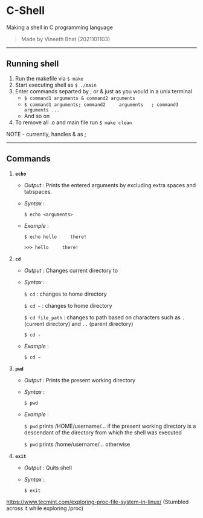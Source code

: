# C-Shell
Making a shell in C programming language

> Made by Vineeth Bhat (2021101103)

***

## Running shell

1. Run the makefile via `$ make`
2. Start executing shell as `$ ./main`
3. Enter commands separted by ; or & just as you would in a unix terminal
    * `$ command1 arguments & command2 arguments`
    * `$ command1 arguments; command2     arguments   ; command3  arguments ...`
    * And so on
4. To remove all .o and main file run `$ make clean`

NOTE - currently, handles & as ;

---

## Commands

1. **`echo`**
    * _Output_ : Prints the entered arguments by excluding extra spaces and tabspaces.
    * _Syntax_ : 
    
        `$ echo <arguments>`

    * _Example_ : 

        `$ echo hello     there!`

        `>>> hello     there!`
    
2. **`cd`**
    * _Output_ : Changes current directory to 
    * _Syntax_ :

        `$ cd` : changes to home directory

        `$ cd ~` : changes to home directory

        `$ cd file_path` : changes to path based on characters such as `.` (current directory) and `..` (parent directory)

        `$ cd -`

    * _Example_ : 

        `$ cd ~`
    
3. **`pwd`**
    * _Output_ : Prints the present working directory
    * _Syntax_ : 
    
        `$ pwd`

    * _Example_ : 

        `$ pwd` prints /HOME/username/... if the present working directory is a descendant of the directory from which the shell was executed

        `$ pwd` prints /home/username/... otherwise

4. **`exit`**
    * _Output_ : Quits shell
    * _Syntax_ :

        `$ exit`


https://www.tecmint.com/exploring-proc-file-system-in-linux/ (Stumbled across it while exploring /proc)